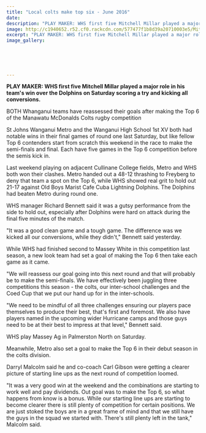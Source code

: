 ```yaml
---
title: "Local colts make top six - June 2016"
date: 
description: "PLAY MAKER: WHS first five Mitchell Millar played a major role in his team's win over the Dolphins on Saturday scoring a try and kicking all conversions, Wanganui Chronicle article on 29/6/16..."
image: http://c1940652.r52.cf0.rackcdn.com/577477f1b8d39a20710003e5/Mitchell-Millar-WHS-1st-XV-team-top-6-Manawatu-Colts-rugby-comp-29-June-2016.jpg
excerpt: "PLAY MAKER: WHS first five Mitchell Millar played a major role in his team's win over the Dolphins on Saturday scoring a try and kicking all conversions."
image_gallery:
    
    
    
    
    
---
```


<p><strong>PLAY MAKER: WHS first five Mitchell Millar played a major role in his team's win over the Dolphins on Saturday scoring a try and kicking all conversions.</strong></p>
<p>BOTH Whanganui teams have reassessed their goals after making the Top 6 of the Manawatu McDonalds Colts rugby competition</p>
<p>St Johns Wanganui Metro and the Wanganui High School 1st XV both had notable wins in their final games of round one last Saturday, but like fellow Top 6 contenders start from scratch this weekend in the race to make the semi-finals and final. Each have five games in the Top 6 competition before the semis kick in.</p>
<p>Last weekend playing on adjacent Cullinane College fields, Metro and WHS both won their clashes. Metro handed out a 48-12 thrashing to Freyberg to deny that team a spot on the Top 6, while WHS showed real grit to hold out 21-17 against Old Boys Marist Cafe Cuba Lightning Dolphins. The Dolphins had beaten Metro during round one.</p>
<p>WHS manager Richard Bennett said it was a gutsy performance from the side to hold out, especially after Dolphins were hard on attack during the final five minutes of the match.</p>
<p>"It was a good clean game and a tough game. The difference was we kicked all our conversions, while they didn't," Bennett said yesterday.</p>
<p>While WHS had finished second to Massey White in this competition last season, a new look team had set a goal of making the Top 6 then take each game as it came.</p>
<p>"We will reassess our goal going into this next round and that will probably be to make the semi-finals. We have effectively been juggling three competitions this season - the colts, our inter-school challenges and the Coed Cup that we put our hand up for in the inter-schools.</p>
<p>"We need to be mindful of all three challenges ensuring our players pace themselves to produce their best, that's first and foremost. We also have players named in the upcoming wider Hurricane camps and those guys need to be at their best to impress at that level," Bennett said.</p>
<p>WHS play Massey Ag in Palmerston North on Saturday.</p>
<p>Meanwhile, Metro also set a goal to make the Top 6 in their debut season in the colts division.</p>
<p>Darryl Malcolm said he and co-coach Carl Gibson were getting a clearer picture of starting line ups as the next round of competition loomed.</p>
<p>"It was a very good win at the weekend and the combinations are starting to work well and pay dividends. Out goal was to make the Top 6, so what happens from know is a bonus. While our starting line ups are starting to become clearer there is still plenty of competition for certain positions. We are just stoked the boys are in a great frame of mind and that we still have the guys in the squad we started with. There's still plenty left in the tank," Malcolm said.</p>

